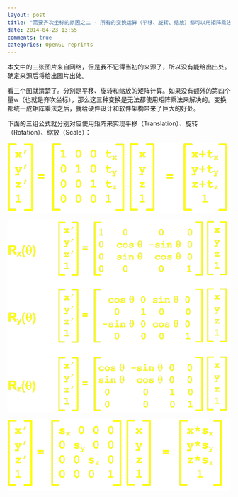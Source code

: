 ```yaml
---
layout: post
title: "需要齐次坐标的原因之二 - 所有的变换运算（平移、旋转、缩放）都可以用矩阵乘法来搞定"
date: 2014-04-23 13:55
comments: true
categories: OpenGL reprints
---
```


本文中的三张图片来自网络，但是我不记得当初的来源了，所以没有能给出出处。确定来源后将给出图片出处。

看三个图就清楚了。分别是平移、旋转和缩放的矩阵计算。如果没有额外的第四个量w（也就是齐次坐标），那么这三种变换是无法都使用矩阵乘法来解决的。变换都统一成矩阵乘法之后，就给硬件设计和软件架构带来了巨大的好处。

<!-- more -->

下面的三组公式就分别对应使用矩阵来实现平移（Translation）、旋转（Rotation）、缩放（Scale）：

![Translation](/downloads/image/matrix-translation.png)

![Rotation](/downloads/image/matrix-rotation.png)

![Scale](/downloads/image/matrix-scale.png)
